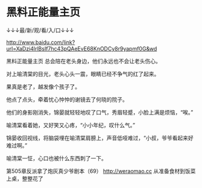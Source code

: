 # 黑料正能量主页

↓↓↓最/新/观/看/入/口↓↓↓

http://www.baidu.com/link?url=XaDzi4lrlBsIf7hc43pQAeEvE68KnODCy8r9yapmf0G&wd

黑料正能量主页
总会陪在老头身边，他们永远也不会让老头伤心。

对上喻清棠的目光，老头心头一震，眼睛已经不争气的红了起来。

果真是老了，越发像个孩子了。

他点了点头，牵着忧心忡忡的谢镜去了何晓的院子。

他们的身影刚消失，锦晏就轻轻地叹了口气，秀眉轻蹙，小脸上满是烦恼，“唉。”

喻清棠看着她，又好笑又心疼，“小小年纪，叹什么气。”

锦晏收回视线，将脑袋埋在喻清棠肩膀上，声音低哑难过，“小叔，爷爷看起来好难过啊。”

喻清棠一怔，心口也被什么东西刺了一下。

第505章反派拿了炮灰真少爷剧本（69）
http://weraomao.cc
从准备食材到饭菜上桌，整整花了
